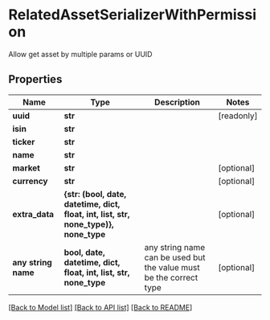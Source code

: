 # RelatedAssetSerializerWithPermission

Allow get asset by multiple params or UUID

## Properties
Name | Type | Description | Notes
------------ | ------------- | ------------- | -------------
**uuid** | **str** |  | [readonly] 
**isin** | **str** |  | 
**ticker** | **str** |  | 
**name** | **str** |  | 
**market** | **str** |  | [optional] 
**currency** | **str** |  | [optional] 
**extra_data** | **{str: (bool, date, datetime, dict, float, int, list, str, none_type)}, none_type** |  | [optional] 
**any string name** | **bool, date, datetime, dict, float, int, list, str, none_type** | any string name can be used but the value must be the correct type | [optional]

[[Back to Model list]](../README.md#documentation-for-models) [[Back to API list]](../README.md#documentation-for-api-endpoints) [[Back to README]](../README.md)


